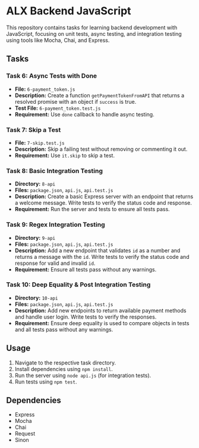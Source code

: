 # ALX Backend JavaScript

This repository contains tasks for learning backend development with JavaScript, focusing on unit tests, async testing, and integration testing using tools like Mocha, Chai, and Express.

## Tasks

### Task 6: Async Tests with Done

- **File:** `6-payment_token.js`
- **Description:** Create a function `getPaymentTokenFromAPI` that returns a resolved promise with an object if `success` is true.
- **Test File:** `6-payment_token.test.js`
- **Requirement:** Use `done` callback to handle async testing.

### Task 7: Skip a Test

- **File:** `7-skip.test.js`
- **Description:** Skip a failing test without removing or commenting it out.
- **Requirement:** Use `it.skip` to skip a test.

### Task 8: Basic Integration Testing

- **Directory:** `8-api`
- **Files:** `package.json`, `api.js`, `api.test.js`
- **Description:** Create a basic Express server with an endpoint that returns a welcome message. Write tests to verify the status code and response.
- **Requirement:** Run the server and tests to ensure all tests pass.

### Task 9: Regex Integration Testing

- **Directory:** `9-api`
- **Files:** `package.json`, `api.js`, `api.test.js`
- **Description:** Add a new endpoint that validates `id` as a number and returns a message with the `id`. Write tests to verify the status code and response for valid and invalid `id`.
- **Requirement:** Ensure all tests pass without any warnings.

### Task 10: Deep Equality & Post Integration Testing

- **Directory:** `10-api`
- **Files:** `package.json`, `api.js`, `api.test.js`
- **Description:** Add new endpoints to return available payment methods and handle user login. Write tests to verify the responses.
- **Requirement:** Ensure deep equality is used to compare objects in tests and all tests pass without any warnings.

## Usage

1. Navigate to the respective task directory.
2. Install dependencies using `npm install`.
3. Run the server using `node api.js` (for integration tests).
4. Run tests using `npm test`.

## Dependencies

- Express
- Mocha
- Chai
- Request
- Sinon




